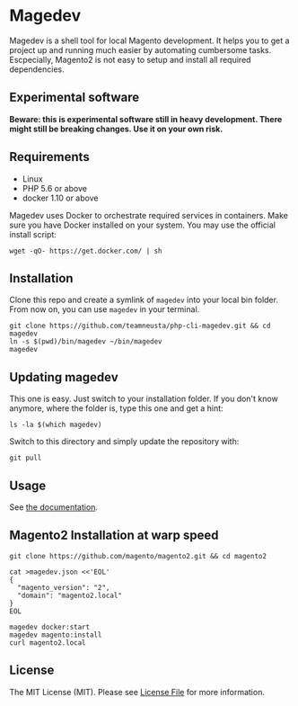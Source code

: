 # Magedev

Magedev is a shell tool for local Magento development. It helps you to get a project up and running much easier by automating cumbersome tasks. Escpecially, Magento2 is not easy to setup and install all required dependencies.

## Experimental software

**Beware: this is experimental software still in heavy development. There might still be breaking changes. Use it on your own risk.**

## Requirements

* Linux
* PHP 5.6 or above
* docker 1.10 or above

Magedev uses Docker to orchestrate required services in containers. Make sure you have Docker installed on your system. You may use the official install script:

    wget -qO- https://get.docker.com/ | sh

## Installation

Clone this repo and create a symlink of `magedev` into your local bin folder. From now on, you can use `magedev` in your terminal.

    git clone https://github.com/teamneusta/php-cli-magedev.git && cd magedev
    ln -s $(pwd)/bin/magedev ~/bin/magedev
    magedev

## Updating magedev

This one is easy. Just switch to your installation folder. If you don't know anymore, where the folder is, type this one and get a hint:

    ls -la $(which magedev)

Switch to this directory and simply update the repository with:

    git pull

## Usage

See [the documentation](docs/index.md).

## Magento2 Installation at warp speed

    git clone https://github.com/magento/magento2.git && cd magento2

```
cat >magedev.json <<'EOL'
{
  "magento_version": "2",
  "domain": "magento2.local"
}
EOL
```
    magedev docker:start
    magedev magento:install
    curl magento2.local


## License
The MIT License (MIT). Please see [License File](LICENSE) for more information.
